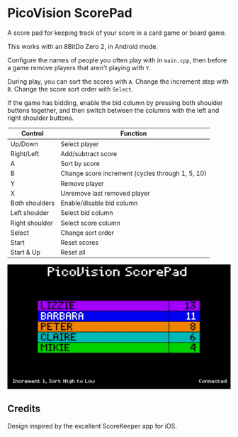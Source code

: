 # PicoVision ScorePad

A score pad for keeping track of your score in a card game or board game.

This works with an 8BitDo Zero 2, in Android mode.

Configure the names of people you often play with in `main.cpp`, then before a game remove players that aren't playing with `Y`.

During play, you can sort the scores with `A`.  Change the increment step with `B`.  Change the score sort order with `Select`.

If the game has bidding, enable the bid column by pressing both shoulder buttons together, and then switch between the columns with the left and right shoulder buttons.

| Control    | Function |
| -------    | -------- |
| Up/Down    | Select player |
| Right/Left | Add/subtract score |
| A | Sort by score |
| B | Change score increment (cycles through 1, 5, 10) |
| Y | Remove player |
| X | Unremove last removed player |
| Both shoulders | Enable/disable bid column |
| Left shoulder  | Select bid column |
| Right shoulder | Select score column |
| Select | Change sort order |
| Start | Reset scores |
| Start & Up | Reset all |

![Screenshot](scorepad.png)

## Credits

Design inspired by the excellent ScoreKeeper app for iOS.